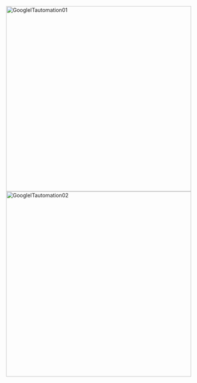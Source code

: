 
<img src="https://github.com/AhindraD/Google-IT-Automation/assets/83480142/ac884e8e-095d-4442-bf62-f7b0b3fea441" alt="GoogleITautomation01" width="500"/>
<img src="https://github.com/AhindraD/Google-IT-Automation/assets/83480142/7c3079b4-e8c2-4aae-b588-b7ea25592947" alt="GoogleITautomation02" width="500"/>
